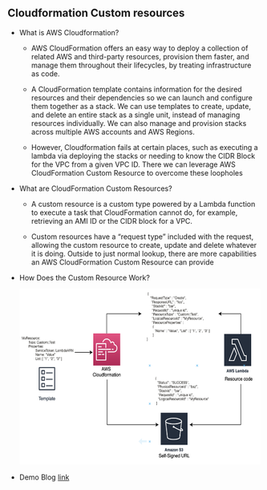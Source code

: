 ## Cloudformation Custom resources

- What is AWS Cloudformation?

    - AWS CloudFormation offers an easy way to deploy a collection of related AWS and third-party resources, provision them faster, and manage them throughout their lifecycles, by treating infrastructure as code. 

    - A CloudFormation template contains information for the desired resources and their dependencies so we can launch and configure them together as a stack. We can use templates to create, update, and delete an entire stack as a single unit, instead of managing resources individually. We can also manage and provision stacks across multiple AWS accounts and AWS Regions.

    - However, Cloudformation fails at certain places, such as executing a lambda via deploying the stacks or needing to know the CIDR Block for the VPC from a given VPC ID. There we can leverage AWS CloudFormation Custom Resource to overcome these loopholes

- What are CloudFormation Custom Resources?

    - A custom resource is a custom type powered by a Lambda function to execute a task that CloudFormation cannot do, for example, retrieving an AMI ID or the CIDR block for a VPC. 
    
    - Custom resources have a “request type” included with the request, allowing the custom resource to create, update and delete whatever it is doing. Outside to just normal lookup, there are more capabilities an AWS CloudFormation Custom Resource can provide

- How Does the Custom Resource Work?
      
  <p align="center"><img src="docs/images/image1.png" class="inline" width="600" height="350"/></p>
   
- Demo Blog <a href="https://sanchitdilipjain.github.io/aws-layered-vpc-architecture/">link</a>     
